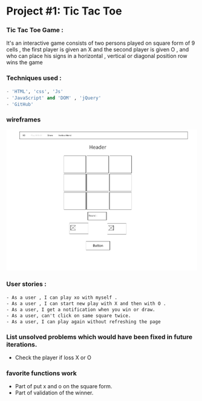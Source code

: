 # Project #1: Tic Tac Toe
### Tic Tac Toe Game :
It's an interactive game consists of two persons played on square form of 9 cells  , the first player is given an X and the second player is given O , and who can place his signs in a horizontal , vertical or diagonal position row wins the game 


### Techniques used :
```python
- 'HTML', 'css', 'Js'
- 'JavaScript' and 'DOM' , 'jQuery'
- 'GitHub' 
```

### wireframes 

![wireframe](images/wireframe.png)

### User stories :
```
- As a user , I can play xo with myself .
- As a user , I can start new play with X and then with O .
- As a user, I get a notification when you win or draw.
- As a user, can't click on same square twice.
- As a user, I can play again without refreshing the page 
```













### List unsolved problems which would have been fixed in future iterations.

- Check the player if loss X or O 

### favorite functions work
- Part of put x and o on the square form.
- Part of validation of the winner.



















